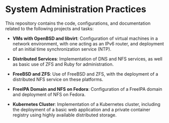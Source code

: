 # System Administration Practices

This repository contains the code, configurations, and documentation related to the following projects and tasks:

- **VMs with OpenBSD and libvirt**: Configuration of virtual machines in a network environment, with one acting as an IPv6 router, and deployment of an initial time synchronization service (NTP).

- **Distributed Services**: Implementation of DNS and NFS services, as well as basic use of ZFS and Ruby for administration.

- **FreeBSD and ZFS**: Use of FreeBSD and ZFS, with the deployment of a distributed NFS service on these platforms.

- **FreeIPA Domain and NFS on Fedora**: Configuration of a FreeIPA domain and deployment of NFS on Fedora.

- **Kubernetes Cluster**: Implementation of a Kubernetes cluster, including the deployment of a basic web application and a private container registry using highly available distributed storage.
